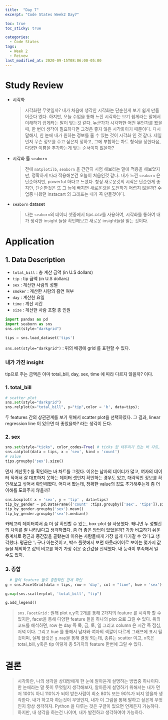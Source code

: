 ```yaml
---
title:  "Day 7"
excerpt: "Code States Week2 Day7"

toc: true
toc_sticky: true

categories:
  - Code States
tags:
  - Week 2
  - Reivew
last_modified_at: 2020-09-15T08:06:00-05:00
---
```



# Study Review
  * 시각화 
    > 시각화란 무엇일까? 내가 처음에 생각한 시각화는 단순한게 보기 쉽게 만들어준다 였다. 하지만, 오늘 수업을 통해 느낀 시각화는 보기 쉽게라는 말에서 이해하기 쉽게라는 말이 맞는것 같다. 
    > 누군가가 시각화한 어떤 무언가를 봤을때, 한 번더 생각이 필요하다면 그것은 좋지 않은 시각화이기 때문이다. 다시 말해서, 한 눈에 내가 원하는 정보를 줄 수 있는 것이 시각화 인 것 같다.
    > 제일 먼저 무슨 정보를 주고 싶은지 정하고, 그에 부합하는 차트 형식을 정한다음, 다양한 이쁨을 추가하는게 맞는 순서이지 않을까?
  * 시각화 툴 `seaborn`
    > 전에 `matplotilb`, `seaborn` 을 간간히 시험 해보라는 말에 적용을 해보았지만, 정확하게 따라 적용해본건 오늘이 처음인것 같다. 내가 느낀 `seaborn` 은 단순하지만, powerful 하다고 느꼈다.
    > 항상 새로운것의 시작은 단순한게 좋지만, 단순한것은 또 그 늪에 빠지면 새로운것을 도전하기 어렵지 않을까? 수업중 나왔던 instacart 의 그래프는 내가 꼭 만들것이다.
    
  * `seaborn` dataset
    > 나는 `seaborn`의 데이터 셋중에서 tips.csv를 사용하여, 시각화를 통하여 내가 생각한 insight 들을 확인해보고 새로운 insight들을 얻는 것이다. 

# Application

## 1. Data Description 
- `total_bill` : 총 계산 금액 (in U.S dollars)
- `tip` : tip 금액 (in U.S dollars)
- `sex` : 계산한 사람의 성별
- `smoker` : 계산한 사람의 흡연 여부
- `day` : 계산한 요일
- `time` : 계산 시간
- `size` : 계산한 사람 포함 총 인원

```py
import pandas as pd
import seaborn as sns
sns.set(style="darkgrid")

tips = sns.load_dataset('tips')
```

`sns.set(style="darkgrid")` : 뒤의 배경에 grid 를 표현할 수 있다.

### 내가 가진 insight
tip으로 주는 금액은 아마 total_bill, day, sex, time 에 따라 다르지 않을까? 이다.
 
 ### 1. total_bill

 ```py
 # scatter plot
sns.set(style="darkgrid")
sns.relplot(x="total_bill", y="tip",color = 'b', data=tips);
 ```

두 features 간의 상관관계를 보기 위해서 scatter plot을 선택하였다. 그 결과, linear regression line 이 있으면 더 좋았을까? 라는 생각이 든다.
  ### 2. sex

```py
sns.set(style="ticks", color_codes=True) # ticks 한 테두리가 있는 바 차트, 칼라 코드 사용
sns.catplot(data = tips, x = 'sex', kind = 'count')
# value
tips.groupby('sex').size()
```
먼저 계산횟수를 확인하는 바 차트틀 그렸다. 이유는 남자의 데이터가 많고, 여자의 데이터 적어서 잘 대표하지 못하는 데이터 셋인지 확인하는 경우도 있고, 대략적인 정보를 확인해보고 싶어서 확인해봤다.
어디서 봤는데, 정확한 value의 값도 추가해주는게 좀 더 이해를 도와주지 않을까?

```py
sns.boxplot( x = 'sex', y = 'tip' , data=tips)
tip_by_gender = pd.DataFrame({'count' :tips.groupby(['sex', 'tips']).size()}).reset_index()
tip_by_gender.groupby('sex').mean()
tip_by_gender.groupby('sex').median()
```

카테고리 데이터여서 좀 더 잘 확인할 수 있는, box-plot 을 사용했다. 왜냐면 두 성별간의 차이를 잘 나타낸다고 생각하였다. 좀 더 좋은 방법이 있었을까?
가장 비교하기 쉬운 통계치로 평균과 중간값을 골랐는데 이유는 사람들에게 가장 쉽게 다가갈 수 있다고 생각했다. 평균은 누구나 아는것이고, 박스 플랏에서 보면 아웃라이어로 보이는 몇가지 값들을 
제외하고 값의 비교를 하기 가장 쉬운 중간값을 선택했다. 내 능력이 부족해서 일 수도 있지.

  ### 3. 종합

```py
  # 앞의 feature 들로 종합적인 관계 확인
g = sns.FacetGrid(data = tips, row = 'day', col = "time", hue = 'sex') ## hue

g.map(sns.scatterplot, 'total_bill', "tip") 

g.add_legend()
```

> `sns.FacetGrid` : 원래 plot x,y축 2개를 통해 2가지의 feature 를 시각화 할 수 있지만, facet을 통해 다양한 feature 들을 하나의 plot 으로 그릴 수 있다.
위의 코드를 해석하면, row 는 day 즉 목, 금, 토, 일 그리고 column 은 시간 즉 점심, 저녁 이다. 그리고 hue 를 통해서 남자와 여자의 색깔이 다르게 그래프에 표시 될 것이며, 실제 플랏은 `g.map`을 통해
결정 되는데, 종류는 scatter 이고, x축은 total_bill, y축은 tip 이렇게 총 5가지의 feature 한번에 그릴 수 있다.

# 결론
> 시각화란, 나의 생각을 상대방에게 한 눈에 알아듣게 설명하는 방법중 하나이다. 한 눈에라는 말 뜻이 무엇일지 생각해보자, 알아듣게 설명하기 위해서는 내가 먼저 100% 아니 110%가 되야 받는사람이 최소 80% 또는 
90%가 되지 않을까 생각한다. 내가 하고자 하는것이 무엇인지, 내가 이 그림을 통해 말하고 싶은게 무엇인지 항상 생각하자. Python 을 다루는 것은 구글이 있으면 언제든지 가능하다. 하지만, 내 생각을 하는건 나이며,
내가 발전하고 생각하여야 가능하다.






